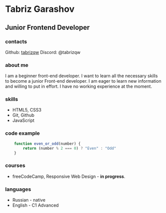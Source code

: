 # Tabriz Garashov

## Junior Frontend Developer

### contacts

Github: [tabrizqw](https://github.com/tabrizqw)
Discord: @tabrizqw

### about me

I am a beginner front-end developer. I want to learn all the necessary skills to become a junior Front-end developer.  I am eager to learn new information and willing to put in effort. I have no working experience at the moment.

### skills

- HTML5, CSS3
- Git, Github
- JavaScript

### code example

```js
    function even_or_odd(number) {
        return (number % 2 === 0) ? "Even" : "Odd"
    }

```

### courses

- freeCodeCamp, Responsive Web Design - **in progress**.

### languages

- Russian - native
- English - C1 Advanced
